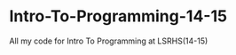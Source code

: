 Intro-To-Programming-14-15
==========================

All my code for Intro To Programming at LSRHS(14-15)
